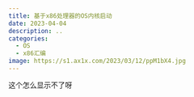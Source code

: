 ```yaml
---
title: 基于x86处理器的OS内核启动
date: 2023-04-04
description: ..
categories: 
  - OS
  - x86汇编
image: https://s1.ax1x.com/2023/03/12/ppM1bX4.jpg
---
```


这个怎么显示不了呀